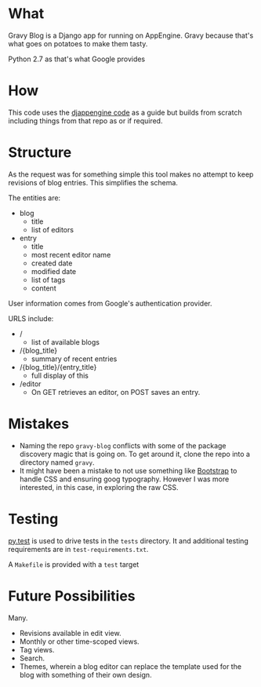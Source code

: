 What
====

Gravy Blog is a Django app for running on AppEngine. Gravy because
that's what goes on potatoes to make them tasty.

Python 2.7 as that's what Google provides

How
===

This code uses the [djappengine
code](https://github.com/potatolondon/djappengine) as a guide but
builds from scratch including things from that repo as or if required.

Structure
=========

As the request was for something simple this tool makes no attempt
to keep revisions of blog entries. This simplifies the schema.

The entities are:

* blog
    * title
    * list of editors
* entry
    * title
    * most recent editor name
    * created date
    * modified date
    * list of tags
    * content

User information comes from Google's authentication provider.

URLS include:

* /
    * list of available blogs
* /{blog_title}
    * summary of recent entries
* /{blog_title}/{entry_title}
    * full display of this
* /editor
    * On GET retrieves an editor, on POST saves an entry.

Mistakes
========

* Naming the repo `gravy-blog` conflicts with some of the package
  discovery magic that is going on. To get around it, clone the
  repo into a directory named `gravy`.
* It might have been a mistake to not use something like
  [Bootstrap](http://getbootstrap.com/) to handle CSS and ensuring
  goog typography. However I was more interested, in this case, in
  exploring the raw CSS.

Testing
=======

[py.test](http://pytest.org/latest/) is used to drive tests in the
`tests` directory. It and additional testing requirements are in
`test-requirements.txt`.

A `Makefile` is provided with a `test` target

Future Possibilities
====================

Many.

* Revisions available in edit view.
* Monthly or other time-scoped views.
* Tag views.
* Search.
* Themes, wherein a blog editor can replace the template used for
  the blog with something of their own design.
